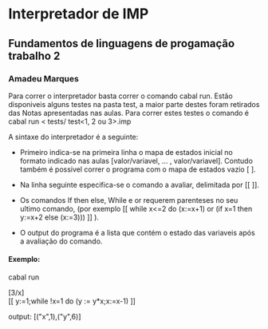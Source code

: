 # Interpretador de IMP

## Fundamentos de linguagens de progamação trabalho 2

### Amadeu Marques

Para correr o interpretador basta correr o comando cabal run. 
Estão disponiveis alguns testes na pasta test, a maior parte destes foram retirados das Notas apresentadas nas aulas. Para correr estes testes o comando é cabal run < tests/ test\<1, 2 ou 3\>.imp

A sintaxe do interpretador é a seguinte:

- Primeiro indica-se na primeira linha o mapa de estados inicial no formato indicado nas aulas \[valor/variavel, ... , valor/variavel\]. Contudo também é possivel correr o programa com o mapa de estados vazio \[ \].

- Na linha seguinte especifica-se o comando a avaliar, delimitada por \[\[ \]\].

- Os comandos If then else, While e or requerem parenteses no seu ultimo comando, (por exemplo \[\[ while x<=2 do (x:=x+1) or (if x=1 then y:=x+2 else (x:=3))) \]\] ).

- O output do programa é a lista que contém o estado das variaveis após a avaliação do comando.

#### Exemplo: 
cabal run

\[3/x\]\
\[\[ y:=1;while \!x=1 do (y := y*x;x:=x-1) \]\]

output: \[("x",1),("y",6)\]
